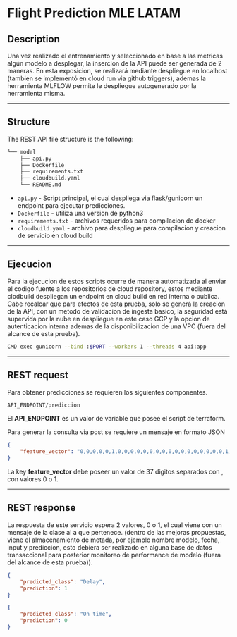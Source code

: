 # Flight Prediction MLE LATAM

## Description

Una vez realizado el entrenamiento y seleccionado en base a las metricas algún modelo a desplegar, la insercion de la API puede ser generada de 2 maneras.
En esta exposicion, se realizará mediante despliegue en localhost (tambien se implementó en cloud run via github triggers), ademas la herramienta MLFLOW permite le despliegue autogenerado por la herramienta misma.

---

## Structure  

The REST API file structure is the following: 

```bash
└── model
    ├── api.py
    ├── Dockerfile
    ├── requirements.txt
    ├── cloudbuild.yaml
    └── README.md
```

* `api.py` - Script principal, el cual despliega via flask/gunicorn un endpoint para ejecutar predicciones.
* `Dockerfile` - utiliza una version de python3
* `requirements.txt` - archivos requeridos para compilacion de docker
* `cloudbuild.yaml` - archivo para despliegue para compilacion y creacion de servicio en cloud build

---

## Ejecucion

Para la ejecucion de estos scripts ocurre de manera automatizada al enviar el codigo fuente a los repositorios de cloud repository, estos mediante clodbuild despliegan un endpoint en cloud build en red interna o publica.
Cabe recalcar que para efectos de esta prueba, solo se generá la creacion de la API, con un metodo de validacion de ingesta basico, la seguridad está supervida por la nube en despliegue en este caso GCP y la opcion de autenticacion interna ademas
de la disponibilizacion de una VPC (fuera del alcance de esta prueba).

```bash
CMD exec gunicorn --bind :$PORT --workers 1 --threads 4 api:app
```

---

## REST request

Para obtener predicciones se requieren los siguientes componentes.

```bash
API_ENDPOINT/prediccion
```

El **API_ENDPOINT** es un valor de variable que posee el script de terraform.


Para generar la consulta via post se requiere un mensaje en formato JSON

```json
{
    "feature_vector": "0,0,0,0,0,1,0,0,0,0,0,0,0,0,0,0,0,0,0,0,0,0,0,1,0,0,0,0,0,0,0,0,0,0,0,0,1"
}
```

La key **feature_vector** debe poseer un valor de 37 digitos separados con , con valores 0 o 1.

---
## REST response

La respuesta de este servicio espera 2 valores, 0 o 1, el cual viene con un mensaje de la clase al a que pertenece.
(dentro de las mejoras propuestas, viene el almacenamiento de metada, por ejemplo nombre modelo, fecha, input y prediccion, esto debiera ser realizado en alguna base de datos transaccional para posterior monitoreo de performance de modelo (fuera del alcance de esta prueba)).

```json
{
    "predicted_class": "Delay",
    "prediction": 1
}
```


```json
{
    "predicted_class": "On time",
    "prediction": 0
}
```
